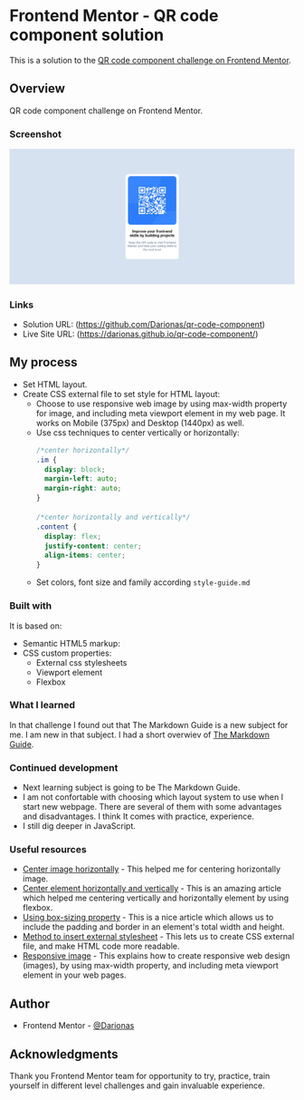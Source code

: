 # Frontend Mentor - QR code component solution

This is a solution to the [QR code component challenge on Frontend Mentor](https://www.frontendmentor.io/challenges/qr-code-component-iux_sIO_H).

## Overview

QR code component challenge on Frontend Mentor.

### Screenshot

![QR code](/images/screenshot.png)

### Links

- Solution URL: (https://github.com/Darionas/qr-code-component)
- Live Site URL: (https://darionas.github.io/qr-code-component/)

## My process

* Set HTML layout.
* Create CSS external file to set style for HTML layout:
  * Choose to use responsive web image by using max-width property for image, and including meta viewport element in my web page. It works on Mobile (375px) and Desktop (1440px) as well.
  * Use css techniques to center vertically or horizontally:
    ```css
    /*center horizontally*/
    .im {
      display: block;
      margin-left: auto;
      margin-right: auto;
    }

    /*center horizontally and vertically*/
    .content {
      display: flex;
      justify-content: center;
      align-items: center;
    }
    ```
  * Set colors, font size and family according `style-guide.md`


### Built with

It is based on:
- Semantic HTML5 markup:
- CSS custom properties:
  - External css stylesheets
  - Viewport element
  - Flexbox
 
### What I learned

In that challenge I found out that The Markdown Guide is a new subject for me. I am new in that subject.
I had a short overwiev of [The Markdown Guide](https://www.markdownguide.org/basic-syntax/).

### Continued development

- Next learning subject is going to be The Markdown Guide. 
- I am not confortable with choosing which layout system to use when I start new webpage. There are several of them with some advantages and disadvantages. I think It comes with practice, experience.
- I still dig deeper in JavaScript.


### Useful resources

- [Center image horizontally](https://www.w3schools.com/howto/howto_css_image_center.asp) - This helped me for centering horizontally image.
- [Center element horizontally and vertically](https://www.w3schools.com/howto/howto_css_center-vertical.asp) - This is an amazing article which helped me centering vertically and horizontally element by using flexbox.
- [Using box-sizing property](https://www.w3schools.com/css/css3_box-sizing.asp) - This is a nice article which allows us to include the padding and border in an element's total width and height.
- [Method to insert external stylesheet](https://www.w3schools.com/css/css_howto.asp) - This lets us to create CSS external file, and make HTML code more readable.
- [Responsive image](https://www.w3schools.com/css/css_rwd_images.asp) - This explains how to create responsive web design (images), by using max-width property, and including meta viewport element in your web pages.

## Author

- Frontend Mentor - [@Darionas](https://www.frontendmentor.io/profile/Darionas)

## Acknowledgments

Thank you Frontend Mentor team for opportunity to try, practice, train yourself in different level challenges and gain invaluable experience.



